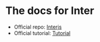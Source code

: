 
# The docs for Inter

* Official repo: [Interjs](https://github.com/interjs/inter)
* Official tutorial: [Tutorial](https://interjs.github.io)

